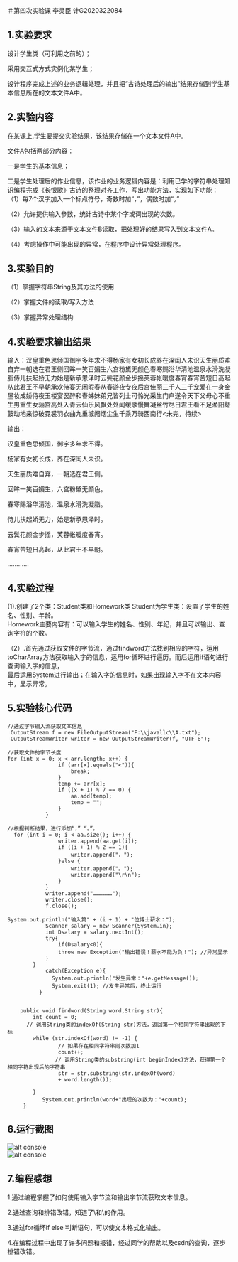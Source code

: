  ＃第四次实验课 李灵臣 计G2020322084
## 1.实验要求
设计学生类（可利用之前的）；  

采用交互式方式实例化某学生；  

设计程序完成上述的业务逻辑处理，并且把“古诗处理后的输出”结果存储到学生基本信息所在的文本文件A中。  
## 2.实验内容
在某课上,学生要提交实验结果，该结果存储在一个文本文件A中。  

文件A包括两部分内容：  

一是学生的基本信息；  

二是学生处理后的作业信息，该作业的业务逻辑内容是：利用已学的字符串处理知识编程完成《长恨歌》古诗的整理对齐工作，写出功能方法，实现如下功能：  
（1）每7个汉字加入一个标点符号，奇数时加“，”，偶数时加“。”  

（2）允许提供输入参数，统计古诗中某个字或词出现的次数。  

（3）输入的文本来源于文本文件B读取，把处理好的结果写入到文本文件A。  

（4）考虑操作中可能出现的异常，在程序中设计异常处理程序。  

## 3.实验目的
（1）掌握字符串String及其方法的使用  

（2）掌握文件的读取/写入方法  

（3）掌握异常处理结构  
## 4.实验要求输出结果
输入：汉皇重色思倾国御宇多年求不得杨家有女初长成养在深闺人未识天生丽质难自弃一朝选在君王侧回眸一笑百媚生六宫粉黛无颜色春寒赐浴华清池温泉水滑洗凝脂侍儿扶起娇无力始是新承恩泽时云鬓花颜金步摇芙蓉帐暖度春宵春宵苦短日高起从此君王不早朝承欢侍宴无闲暇春从春游夜专夜后宫佳丽三千人三千宠爱在一身金屋妆成娇侍夜玉楼宴罢醉和春姊妹弟兄皆列士可怜光采生门户遂令天下父母心不重生男重生女骊宫高处入青云仙乐风飘处处闻缓歌慢舞凝丝竹尽日君王看不足渔阳鼙鼓动地来惊破霓裳羽衣曲九重城阙烟尘生千乘万骑西南行<未完，待续>

输出：  

汉皇重色思倾国，御宇多年求不得。  

杨家有女初长成，养在深闺人未识。  

天生丽质难自弃，一朝选在君王侧。  

回眸一笑百媚生，六宫粉黛无颜色。  

春寒赐浴华清池，温泉水滑洗凝脂。  

侍儿扶起娇无力，始是新承恩泽时。  

云鬓花颜金步摇，芙蓉帐暖度春宵。  

春宵苦短日高起，从此君王不早朝。  

…………

## 4.实验过程  
(1).创建了2个类：Student类和Homework类 
Student为学生类：设置了学生的姓名、性别、年龄。  
Homework主要内容有：可以输入学生的姓名、性别、年纪，并且可以输出、查询字符的个数。

（2）.首先通过获取文件的字节流，通过findword方法找到相应的字符，运用toCharArray方法获取输入字的信息，运用for循环进行遍历。而后运用if语句进行查询输入字的信息，  
最后运用System进行输出；在输入字的信息时，如果出现输入字不在文本内容中，显示异常。
 
## 5.实验核心代码  
```
//通过字节输入流获取文本信息
 OutputStream f = new FileOutputStream("F:\\javallc\\A.txt");
 OutputStreamWriter writer = new OutputStreamWriter(f, "UTF-8");

```
``` 
//获取文件的字节长度
for (int x = 0; x < arr.length; x++) {
                if (arr[x].equals("<")){
                    break;
                }
                temp += arr[x];
                if ((x + 1) % 7 == 0) {
                    aa.add(temp);
                    temp = "";
                }
            }

```
```
//根据判断结果，进行添加“，” “。”。
  for (int i = 0; i < aa.size(); i++) {
                writer.append(aa.get(i));
                if ((i + 1) % 2 == 1){
                    writer.append("，");
                }else {
                    writer.append("。");
                    writer.append("\r\n");
                }
            }
            writer.append("………………");
            writer.close();
            f.close();
```
```
System.out.println("输入第" + (i + 1) + "位博士薪水：");
            Scanner salary = new Scanner(System.in);
            int Dsalary = salary.nextInt();
            try{
            	if(Dsalary<0){
            	throw new Exception("输出错误！薪水不能为负！"); //异常显示
            }
        }
            catch(Exception e){
          	  System.out.println("发生异常："+e.getMessage()); 
          	  System.exit(1); //发生异常后，终止运行
          }

```
```

	public void findword(String word,String str){
		int count = 0;
	  // 调用String类的indexOf(String str)方法，返回第一个相同字符串出现的下标
		while (str.indexOf(word) != -1) {
	            // 如果存在相同字符串则次数加1
	            count++;
	           // 调用String类的substring(int beginIndex)方法，获得第一个相同字符出现后的字符串
	            str = str.substring(str.indexOf(word)
	            + word.length());
	
		}
	       System.out.println(word+"出现的次数为："+count);
	 }
```
## 6.运行截图   
![alt console](http://m.qpic.cn/psc?/V50ghPAb3qpJGr4VGzMR1RNNj21NWrfC/ruAMsa53pVQWN7FLK88i5jW8Ia*kdlx8CDzdhcqS5x*EljdL9hIMXr9sUSHxixvGz4UYxlB4bC7KxkStL.HeZK5BCGXQN95QFVpktHwhoYM!/b&bo=oAH1AAAAAAADB3Y!&rf=viewer_4)  
![alt console](http://m.qpic.cn/psc?/V50ghPAb3qpJGr4VGzMR1RNNj21NWrfC/ruAMsa53pVQWN7FLK88i5iLJmj2lhP5AIh0dYPtxkb44xMpPrm*8FX*p.ntN7XvzCid9cWrYSpKoyTN62bmK.DrMd*m2yDr3YI4CgvBQ284!/b&bo=DgFbAQAAAAADB3c!&rf=viewer_4)  


## 7.编程感想  
1.通过编程掌握了如何使用输入字节流和输出字节流获取文本信息。    

2.通过查询和排错改错，知道了\\和\的作用。

3.通过for循坏if else 判断语句，可以使文本格式化输出。

4.在编程过程中出现了许多问题和报错，经过同学的帮助以及csdn的查询，逐步排错改错。
